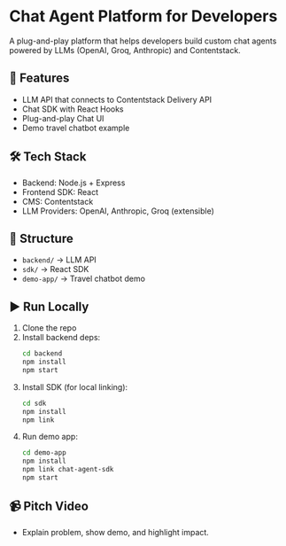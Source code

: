 # Chat Agent Platform for Developers

A plug-and-play platform that helps developers build custom chat agents powered by LLMs (OpenAI, Groq, Anthropic) and Contentstack.

## 🚀 Features
- LLM API that connects to Contentstack Delivery API
- Chat SDK with React Hooks
- Plug-and-play Chat UI
- Demo travel chatbot example

## 🛠 Tech Stack
- Backend: Node.js + Express
- Frontend SDK: React
- CMS: Contentstack
- LLM Providers: OpenAI, Anthropic, Groq (extensible)

## 📂 Structure
- `backend/` → LLM API
- `sdk/` → React SDK
- `demo-app/` → Travel chatbot demo

## ▶️ Run Locally
1. Clone the repo
2. Install backend deps:
   ```bash
   cd backend
   npm install
   npm start
   ```
3. Install SDK (for local linking):
   ```bash
   cd sdk
   npm install
   npm link
   ```
4. Run demo app:
   ```bash
   cd demo-app
   npm install
   npm link chat-agent-sdk
   npm start
   ```

## 📹 Pitch Video
- Explain problem, show demo, and highlight impact.
